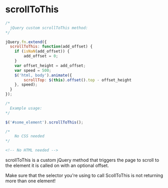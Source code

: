 # scrollToThis

```javascript
/*
  jQuery custom scrollToThis method:
*/

jQuery.fn.extend({
  scrollToThis: function(add_offset) {
    if (isNaN(add_offset)) {
        add_offset = 0;
    }
    var offset_height = add_offset;
    var speed = 500;
    $('html, body').animate({
        scrollTop: $(this).offset().top - offset_height
    }, speed);
  }
});

/*
  Example usage:
*/

$('#some_element').scrollToThis();
```

```css
/*
    No CSS needed
*/
```

```html
<!-- No HTML needed -->
```

scrollToThis is a custom jQuery method that triggers the page to scroll to the element it is called on with an optional offset.

<aside class="warning">Make sure that the selector you're using to call ScollToThis is not returning more than one element!</aside>


